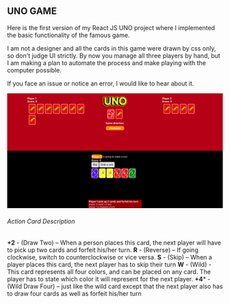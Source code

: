 ## UNO GAME

Here is the first version of my React JS UNO project where I implemented the basic functionality of the famous game.

I am not a designer and all the cards in this game were drawn by css only, so don't judge UI strictly. 
By now you manage all three players by hand, but I am making a plan to automate the process and make playing with the computer possible.

If you face an issue or notice an error, I would like to hear about it.

![example](/assets/gameplay.png)

###### Action Card Description

**+2** - (Draw Two) – When a person places this card, the next player will have to pick up two cards and forfeit his/her turn.
**R** - (Reverse) – If going clockwise, switch to counterclockwise or vice versa.
**S** - (Skip) – When a player places this card, the next player has to skip their turn
**W** - (Wild) - This card represents all four colors, and can be placed on any card. The player has to state which color it will represent for the next player.
**+4*** - (Wild Draw Four) – just like the wild card except that the next player also has to draw four cards as well as forfeit his/her turn
